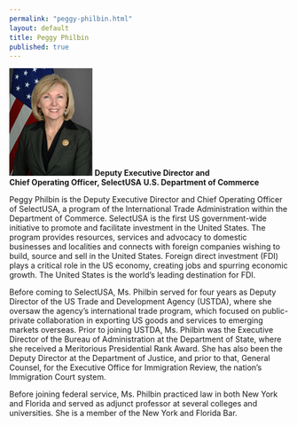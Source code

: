 ```yaml
---
permalink: "peggy-philbin.html"
layout: default
title: Peggy Philbin
published: true
---
```



<span class="imgright">![Peggy Philbin](images/PP-headshot-small.jpg)
**Deputy Executive Director and<br/>Chief Operating Officer, SelectUSA**
**U.S. Department of Commerce**</span>


Peggy Philbin is the Deputy Executive Director and Chief Operating Officer of SelectUSA, a program of the International Trade Administration within the Department of Commerce.  SelectUSA is the first US government-wide initiative to promote and facilitate investment in the United States.  The program provides resources, services and advocacy to domestic businesses and localities and connects with foreign companies wishing to build, source and sell in the United States.  Foreign direct investment (FDI) plays a critical role in the US economy, creating jobs and spurring economic growth.  The United States is the world’s leading destination for FDI.

Before coming to SelectUSA, Ms. Philbin served for four years as Deputy Director of the US Trade and Development Agency (USTDA), where she oversaw the agency’s international trade program, which focused on public-private collaboration in exporting US goods and services to emerging markets overseas.   Prior to joining USTDA, Ms. Philbin was the Executive Director of the Bureau of Administration at the Department of State, where she received a Meritorious Presidential Rank Award.  She has also been the Deputy Director at the Department of Justice, and prior to that, General Counsel, for the Executive Office for Immigration Review, the nation’s Immigration Court system.

Before joining federal service, Ms. Philbin practiced law in both New York and Florida and served as adjunct professor at several colleges and universities.  She is a member of the New York and Florida Bar. 
